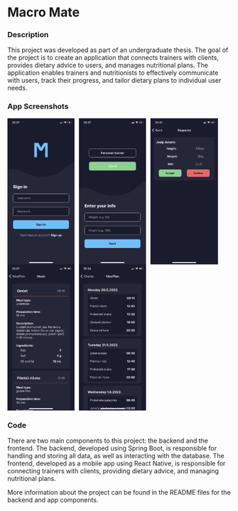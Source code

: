 # Macro Mate

### Description
This project was developed as part of an undergraduate thesis. The goal of the project is to create an application that 
connects trainers with clients, provides dietary advice to users, and manages nutritional plans. The application enables 
trainers and nutritionists to effectively communicate with users, track their progress, and tailor dietary plans to 
individual user needs.

### App Screenshots

<div style="display: flex; flex-wrap: wrap; gap: 10px;">
  <img src="./app/assets/screenshots/Screenshot_Login.PNG" alt="Login" style="width: 30%;">
  <img src="./app/assets/screenshots/Screenshot_New_Acc.PNG" alt="New Acc" style="width: 30%;">
  <img src="./app/assets/screenshots/Screenshot_Request.PNG" alt="Requests" style="width: 30%;">
</div>

<div style="display: flex; flex-wrap: wrap; gap: 10px;">
  <img src="./app/assets/screenshots/Screenshot_Meal_Clients.PNG" alt="Meal Clients" style="width: 30%;">
  <img src="./app/assets/screenshots/Screenshot_Client_Plan.PNG" alt="Meal Plan" style="width: 30%;">
</div>


### Code
There are two main components to this project: the backend and the frontend. The backend, developed using Spring Boot, 
is responsible for handling and storing all data, as well as interacting with the database. The frontend, developed as a 
mobile app using React Native, is responsible for connecting trainers with clients, providing dietary advice, and 
managing nutritional plans.

More information about the project can be found in the README files for the backend and app components.
